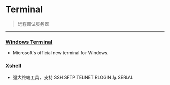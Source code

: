 # Terminal

> 远程调试服务器

------

### [Windows Terminal](https://www.microsoft.com/en-us/p/windows-terminal-preview/9n0dx20hk701) 

- Microsoft's official new terminal for Windows.

### [Xshell](https://www.netsarang.com/zh/xshell/)

- 强大终端工具，支持 SSH SFTP TELNET RLOGIN 与 SERIAL